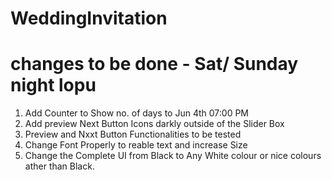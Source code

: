 # WeddingInvitation


# changes to be done - Sat/ Sunday night lopu

1. Add Counter to Show no. of days to Jun 4th 07:00 PM
2. Add preview Next Button Icons darkly outside of the Slider Box
3. Preview and Nxxt Button Functionalities to be tested
4. Change Font Properly to reable text and increase Size
5. Change the Complete UI from Black to Any White colour or nice colours ather than Black.